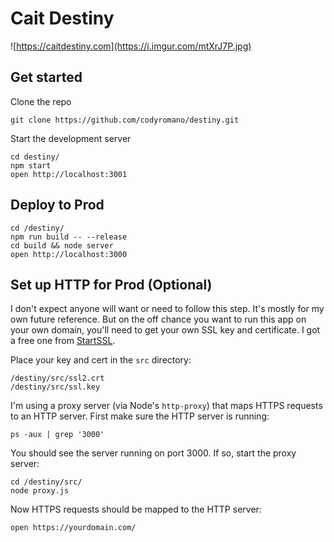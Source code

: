 # Cait Destiny

![https://caitdestiny.com](https://i.imgur.com/mtXrJ7P.jpg)

## Get started

Clone the repo
```
git clone https://github.com/codyromano/destiny.git
```
Start the development server
```
cd destiny/
npm start
open http://localhost:3001
```

## Deploy to Prod

```
cd /destiny/
npm run build -- --release
cd build && node server
open http://localhost:3000
```

## Set up HTTP for Prod (Optional)

I don't expect anyone will want or need to follow this step. It's mostly for my own future reference. But on the off chance you want to run this app on your own domain, you'll need to get your own SSL key and certificate. I got a free one from [StartSSL](https://startssl.com). 

Place your key and cert in the `src` directory:
```
/destiny/src/ssl2.crt
/destiny/src/ssl.key
```
I'm using a proxy server (via Node's `http-proxy`) that maps HTTPS requests to an HTTP server. First make sure the HTTP server is running:
```
ps -aux | grep '3000'
```
You should see the server running on port 3000. If so, start the proxy server:
```
cd /destiny/src/
node proxy.js
```
Now HTTPS requests should be mapped to the HTTP server:
```
open https://yourdomain.com/
```

